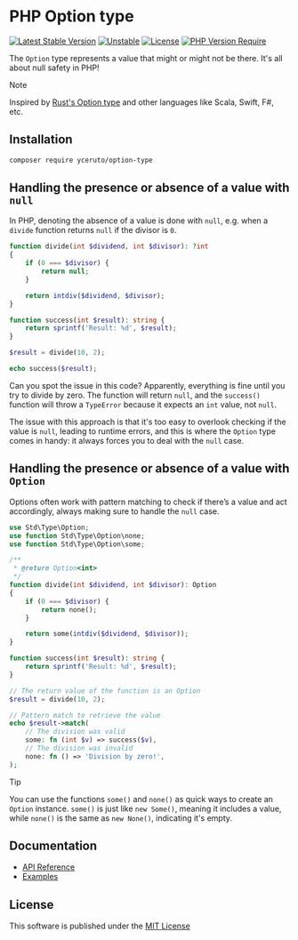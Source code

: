 # PHP Option type

[![Latest Stable Version](https://poser.pugx.org/yceruto/option-type/v?v=1)](https://packagist.org/packages/yceruto/option-type)
[![Unstable](http://poser.pugx.org/yceruto/option-type/v/unstable)](https://packagist.org/packages/yceruto/option-type)
[![License](https://poser.pugx.org/yceruto/option-type/license)](https://packagist.org/packages/yceruto/option-type)
[![PHP Version Require](https://poser.pugx.org/yceruto/option-type/require/php)](https://packagist.org/packages/yceruto/option-type)

The `Option` type represents a value that might or might not be there. It's all about
null safety in PHP!

> [!NOTE]
> Inspired by [Rust's Option type](https://doc.rust-lang.org/std/option/) and other 
> languages like Scala, Swift, F#, etc.

## Installation

```bash
composer require yceruto/option-type
```

## Handling the presence or absence of a value with `null`

In PHP, denoting the absence of a value is done with `null`, e.g. when a `divide`
function returns `null` if the divisor is `0`.

```php
function divide(int $dividend, int $divisor): ?int
{
    if (0 === $divisor) {
        return null;
    }

    return intdiv($dividend, $divisor);
}

function success(int $result): string {
    return sprintf('Result: %d', $result);
}

$result = divide(10, 2);

echo success($result);
```

Can you spot the issue in this code? Apparently, everything is fine until you try to
divide by zero. The function will return `null`, and the `success()` function will throw
a `TypeError` because it expects an `int` value, not `null`.

The issue with this approach is that it's too easy to overlook checking if the value is 
`null`, leading to runtime errors, and this is where the `Option` type comes in handy: it 
always forces you to deal with the `null` case.

## Handling the presence or absence of a value with `Option`

Options often work with pattern matching to check if there’s a value and act accordingly, 
always making sure to handle the `null` case.

```php
use Std\Type\Option;
use function Std\Type\Option\none;
use function Std\Type\Option\some;

/**
 * @return Option<int>
 */
function divide(int $dividend, int $divisor): Option
{
    if (0 === $divisor) {
        return none();
    }

    return some(intdiv($dividend, $divisor));
}

function success(int $result): string {
    return sprintf('Result: %d', $result);
}

// The return value of the function is an Option
$result = divide(10, 2);

// Pattern match to retrieve the value
echo $result->match(
    // The division was valid
    some: fn (int $v) => success($v),
    // The division was invalid
    none: fn () => 'Division by zero!',
);
```

> [!TIP]
>You can use the functions `some()` and `none()` as quick ways to create an `Option` 
>instance. `some()` is just like `new Some()`, meaning it includes a value, while 
>`none()` is the same as `new None()`, indicating it's empty.

## Documentation

 * [API Reference](docs/api_reference.md)
 * [Examples](docs/examples.md)

## License

This software is published under the [MIT License](LICENSE)
